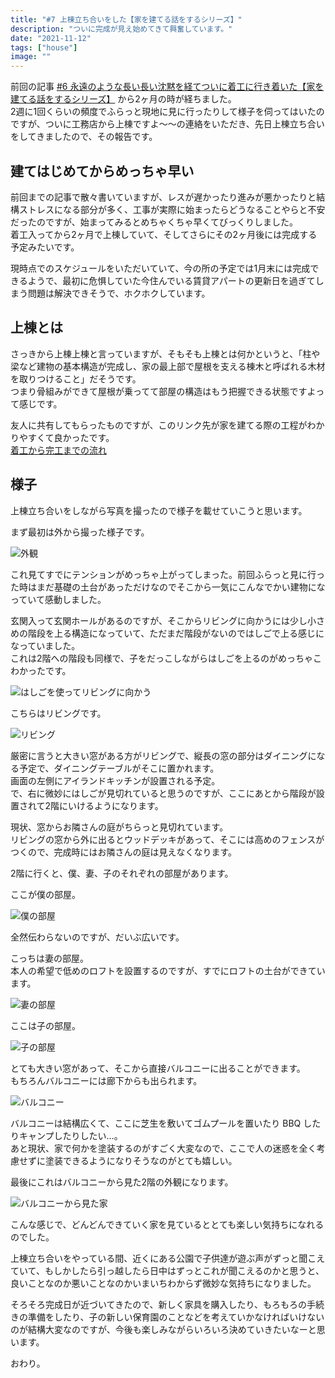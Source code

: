 ```yaml
---
title: "#7 上棟立ち合いをした【家を建てる話をするシリーズ】"
description: "ついに完成が見え始めてきて興奮しています。"
date: "2021-11-12"
tags: ["house"]
image: ""
---
```


前回の記事 [#6 永遠のような長い長い沈黙を経てついに着工に行き着いた【家を建てる話をするシリーズ】](/2021/09/my-home-06/) から2ヶ月の時が経ちました。  
2週に1回くらいの頻度でふらっと現地に見に行ったりして様子を伺ってはいたのですが、ついに工務店から上棟ですよ〜〜の連絡をいただき、先日上棟立ち合いをしてきましたので、その報告です。

## 建てはじめてからめっちゃ早い

前回までの記事で散々書いていますが、レスが遅かったり進みが悪かったりと結構ストレスになる部分が多く、工事が実際に始まったらどうなることやらと不安だったのですが、始まってみるとめちゃくちゃ早くてびっくりしました。  
着工入ってから2ヶ月で上棟していて、そしてさらにその2ヶ月後には完成する予定みたいです。

現時点でのスケジュールをいただいていて、今の所の予定では1月末には完成できるようで、最初に危惧していた今住んでいる賃貸アパートの更新日を過ぎてしまう問題は解決できそうで、ホクホクしています。

## 上棟とは

さっきから上棟上棟と言っていますが、そもそも上棟とは何かというと、「柱や梁など建物の基本構造が完成し、家の最上部で屋根を支える棟木と呼ばれる木材を取りつけること」だそうです。  
つまり骨組みができて屋根が乗ってて部屋の構造はもう把握できる状態ですよって感じです。

友人に共有してもらったものですが、このリンク先が家を建てる際の工程がわかりやすくて良かったです。  
[着工から完工までの流れ](https://www.k-uchiken.com/pickup/flow/flow_gallery)

## 様子

上棟立ち合いをしながら写真を撮ったので様子を載せていこうと思います。

まず最初は外から撮った様子です。

![外観](/images/post/2021/11/my-home-07/01.jpg "外観")

これ見てすでにテンションがめっちゃ上がってしまった。前回ふらっと見に行った時はまだ基礎の土台があっただけなのでそこから一気にこんなでかい建物になっていて感動しました。

玄関入って玄関ホールがあるのですが、そこからリビングに向かうには少し小さめの階段を上る構造になっていて、ただまだ階段がないのではしごで上る感じになっていました。  
これは2階への階段も同様で、子をだっこしながらはしごを上るのがめっちゃこわかったです。

![はしごを使ってリビングに向かう](/images/post/2021/11/my-home-07/02.jpg "はしごを使ってリビングに向かう")

こちらはリビングです。

![リビング](/images/post/2021/11/my-home-07/03.jpg "リビング")

厳密に言うと大きい窓がある方がリビングで、縦長の窓の部分はダイニングになる予定で、ダイニングテーブルがそこに置かれます。  
画面の左側にアイランドキッチンが設置される予定。  
で、右に微妙にはしごが見切れていると思うのですが、ここにあとから階段が設置されて2階にいけるようになります。

現状、窓からお隣さんの庭がちらっと見切れています。  
リビングの窓から外に出るとウッドデッキがあって、そこには高めのフェンスがつくので、完成時にはお隣さんの庭は見えなくなります。

2階に行くと、僕、妻、子のそれぞれの部屋があります。

ここが僕の部屋。

![僕の部屋](/images/post/2021/11/my-home-07/04.jpg "僕の部屋")

全然伝わらないのですが、だいぶ広いです。

こっちは妻の部屋。  
本人の希望で低めのロフトを設置するのですが、すでにロフトの土台ができています。

![妻の部屋](/images/post/2021/11/my-home-07/05.jpg "妻の部屋")

ここは子の部屋。

![子の部屋](/images/post/2021/11/my-home-07/06.jpg "子の部屋")

とても大きい窓があって、そこから直接バルコニーに出ることができます。  
もちろんバルコニーには廊下からも出られます。

![バルコニー](/images/post/2021/11/my-home-07/07.jpg "バルコニー")

バルコニーは結構広くて、ここに芝生を敷いてゴムプールを置いたり BBQ したりキャンプしたりしたい…。  
あと現状、家で何かを塗装するのがすごく大変なので、ここで人の迷惑を全く考慮せずに塗装できるようになりそうなのがとても嬉しい。

最後にこれはバルコニーから見た2階の外観になります。

![バルコニーから見た家](/images/post/2021/11/my-home-07/08.jpg "バルコニーから見た家")

こんな感じで、どんどんできていく家を見ているととても楽しい気持ちになれるのでした。

上棟立ち合いをやっている間、近くにある公園で子供達が遊ぶ声がずっと聞こえていて、もしかしたら引っ越したら日中はずっとこれが聞こえるのかと思うと、良いことなのか悪いことなのかいまいちわからず微妙な気持ちになりました。

そろそろ完成日が近づいてきたので、新しく家具を購入したり、もろもろの手続きの準備をしたり、子の新しい保育園のことなどを考えていかなければいけないのが結構大変なのですが、今後も楽しみながらいろいろ決めていきたいなーと思います。

おわり。

